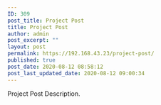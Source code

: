 ```yaml
---
ID: 309
post_title: Project Post
title: Project Post
author: admin
post_excerpt: ""
layout: post
permalink: https://192.168.43.23/project-post/
published: true
post_date: 2020-08-12 08:58:12
post_last_updated_date: 2020-08-12 09:00:34
---
```

Project Post Description.